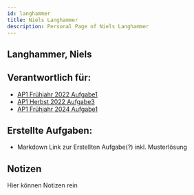 ```yaml
---
id: langhammer
title: Niels Langhammer
description: Personal Page of Niels Langhammer
---
```

## Langhammer, Niels

## Verantwortlich für:

- [AP1 Frühjahr 2022 Aufgabe1](../../AP1/2022/ap1f_2022/ap1f_2022_a1.md)
- [AP1 Herbst 2022 Aufgabe3](../../AP1/2022/ap1h_2022/ap1h_2022_a3.md)
- [AP1 Frühjahr 2024 Aufgabe1](../../AP1/2024/ap1f_2024/ap1f_2024_a1.md)

## Erstellte Aufgaben:

- Markdown Link zur Erstellten Aufgabe(?) inkl. Musterlösung

## Notizen
Hier können Notizen rein



